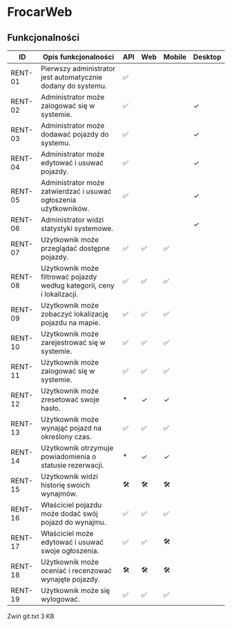 # FrocarWeb
## Funkcjonalności

| ID        | Opis funkcjonalności                                      | API | Web | Mobile | Desktop |
|-----------|----------------------------------------------------------|-----|-----|--------|---------|
| RENT-01   | Pierwszy administrator jest automatycznie dodany do systemu.  | ✅    |     |        |         |
| RENT-02   | Administrator może zalogować się w systemie.            | ✅    |     |        | ✓       |
| RENT-03   | Administrator może dodawać pojazdy do systemu.          | ✅    |     |        | ✓       |
| RENT-04   | Administrator może edytować i usuwać pojazdy.           | ✅    |     |        | ✓       |
| RENT-05   | Administrator może zatwierdzać i usuwać ogłoszenia użytkowników. | ✅    |     |        | ✓       |
| RENT-06   | Administrator widzi statystyki systemowe.               |    |     |        | ✓       |
| RENT-07   | Użytkownik może przeglądać dostępne pojazdy.            | ✅    | ✅   | ✅     |         |
| RENT-08   | Użytkownik może filtrować pojazdy według kategorii, ceny i lokalizacji. | ✅    | ✅  | ✅      |         |
| RENT-09   | Użytkownik może zobaczyć lokalizację pojazdu na mapie.  | ✅    | ✅   | ✅      |         |
| RENT-10   | Użytkownik może zarejestrować się w systemie.           | ✅    | ✅   | ✅      |         |
| RENT-11   | Użytkownik może zalogować się w systemie.               | ✅    | ✅   | ✅      |         |
| RENT-12   | Użytkownik może zresetować swoje hasło.                 | *   | ✓   | ✓      |         |
| RENT-13   | Użytkownik może wynająć pojazd na określony czas.       | ✅   | ✅   | ✅      |         |
| RENT-14   | Użytkownik otrzymuje powiadomienia o statusie rezerwacji. | *   | ✓   | ✓      |         |
| RENT-15   | Użytkownik widzi historię swoich wynajmów.              | 🛠️   | 🛠️   | 🛠️      |         |
| RENT-16   | Właściciel pojazdu może dodać swój pojazd do wynajmu.   | ✅    | ✅   | ✅      |         |
| RENT-17   | Właściciel może edytować i usuwać swoje ogłoszenia.     | ✅    | ✅   | 🛠️      |         |
| RENT-18   | Użytkownik może oceniać i recenzować wynajęte pojazdy.  | 🛠️   | 🛠️   | 🛠️      |         |
| RENT-19   | Użytkownik może się wylogować.                          |   ✅   | ✅   | ✅      |         |
Zwiń
git.txt
3 KB
